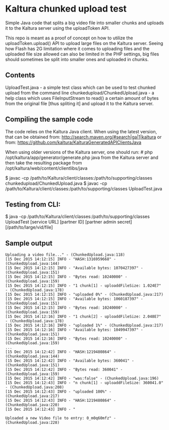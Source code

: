 # Kaltura chunked upload test
Simple Java code that splits a big video file into smaller chunks and uploads it to the Kaltura server using the uploadToken API.

This repo is meant as a proof of concept on how to utilize the uploadToken.upload() API to upload large files on the Kaltura server.
Seeing how Flash has 2G limitation where it comes to uploading files and the uploaded file size allowed can also be limited in the PHP settings, big files should sometimes be split into smaller ones and uploaded in chunks.

## Contents
UploadTest.java - a simple test class which can be used to test chunked upload from the command line
chunkedupload/ChunkedUpload.java - a help class which uses FileInputStream to read() a certain amount of bytes from the original file [thus spliting it] and upload it to the Kaltura server.

## Compiling the sample code
The code relies on the Kaltura Java client. When using the latest version, that can be obtained from:
http://search.maven.org/#search|ga|1|kaltura
or from:
https://github.com/kaltura/KalturaGeneratedAPIClientsJava

When using older versions of the Kaltura server, one should run:
\# php /opt/kaltura/app/generator/generate.php java
from the Kaltura server and then take the resulting package from /opt/kaltura/web/content/clientlibs/java

$ javac -cp /path/to/Kaltura/client/classes:/path/to/supporting/classes chunkedupload/ChunkedUpload.java
$ javac -cp /path/to/Kaltura/client/classes:/path/to/supporting/classes UploadTest.java

## Testing from CLI:
$ java -cp /path/to/Kaltura/client/classes:/path/to/supporting/classes UploadTest [service URL] [partner ID] [partner admin secret] [/path/to/large/vid/file]

## Sample output
```
Uploading a video file..." - (ChunkedUpload.java:118) 
[15 Dec 2015 14:12:15] INFO - "HASH:1316959668" - (ChunkedUpload.java:144) 
[15 Dec 2015 14:12:15] INFO - "Available bytes: 1070427397" - (ChunkedUpload.java:151) 
[15 Dec 2015 14:12:15] INFO - "Bytes read: 10240000" - (ChunkedUpload.java:159) 
[15 Dec 2015 14:12:15] INFO - "1 chunk[1] - uploaddFileSize: 1.024E7" - (ChunkedUpload.java:178) 
[15 Dec 2015 14:12:15] INFO - "uploaded 0%" - (ChunkedUpload.java:217) 
[15 Dec 2015 14:12:15] INFO - "Available bytes: 1060187397" - (ChunkedUpload.java:151) 
[15 Dec 2015 14:12:15] INFO - "Bytes read: 10240000" - (ChunkedUpload.java:159) 
[15 Dec 2015 14:12:16] INFO - "1 chunk[2] - uploaddFileSize: 2.048E7" - (ChunkedUpload.java:178) 
[15 Dec 2015 14:12:16] INFO - "uploaded 1%" - (ChunkedUpload.java:217) 
[15 Dec 2015 14:12:16] INFO - "Available bytes: 1049947397" - (ChunkedUpload.java:151) 
[15 Dec 2015 14:12:16] INFO - "Bytes read: 10240000" - (ChunkedUpload.java:159) 
...
[15 Dec 2015 14:12:42] INFO - "HASH:1219480864" - (ChunkedUpload.java:144) 
[15 Dec 2015 14:12:42] INFO - "Available bytes: 360041" - (ChunkedUpload.java:151) 
[15 Dec 2015 14:12:42] INFO - "Bytes read: 360041" - (ChunkedUpload.java:159) 
[15 Dec 2015 14:12:42] INFO - "was:false" - (ChunkedUpload.java:196) 
[15 Dec 2015 14:12:43] INFO - "n chunk[1] - uploaddFileSize: 360041.0" - (ChunkedUpload.java:208) 
[15 Dec 2015 14:12:43] INFO - "uploaded 100%" - (ChunkedUpload.java:217) 
[15 Dec 2015 14:12:43] INFO - "HASH:1219480864" - (ChunkedUpload.java:220) 
[15 Dec 2015 14:12:43] INFO - "

Uploaded a new Video file to entry: 0_m0q60mfz" - (ChunkedUpload.java:228)
```
